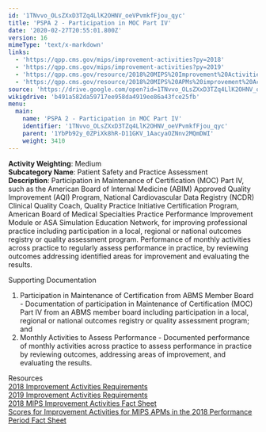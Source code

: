 ```yaml
---
id: '1TNvvo_OLsZXxD3TZq4LlK2OHNV_oeVPvmkfFjou_qyc'
title: 'PSPA 2 - Participation in MOC Part IV'
date: '2020-02-27T20:55:01.800Z'
version: 16
mimeType: 'text/x-markdown'
links:
  - 'https://qpp.cms.gov/mips/improvement-activities?py=2018'
  - 'https://qpp.cms.gov/mips/improvement-activities?py=2019'
  - 'https://qpp.cms.gov/resource/2018%20MIPS%20Improvement%20Activities%20Fact%20Sheet'
  - 'https://qpp.cms.gov/resource/2018%20MIPS%20APMs%20improvement%20Activities%20scores%20fact%20sheet'
source: 'https://drive.google.com/open?id=1TNvvo_OLsZXxD3TZq4LlK2OHNV_oeVPvmkfFjou_qyc'
wikigdrive: 'b491a582da59717ee958da4919ee86a43fce25fb'
menu:
  main:
    name: 'PSPA 2 - Participation in MOC Part IV'
    identifier: '1TNvvo_OLsZXxD3TZq4LlK2OHNV_oeVPvmkfFjou_qyc'
    parent: '1YbPb92y_0ZPiXk8hR-D11GKV_1AacyaOZNnv2MQmDWI'
    weight: 3410
---
```





**Activity Weighting**: Medium  
**Subcategory Name**: Patient Safety and Practice Assessment  
**Description**: Participation in Maintenance of Certification (MOC) Part IV, such as the American Board of Internal Medicine (ABIM) Approved Quality Improvement (AQI) Program, National Cardiovascular Data Registry (NCDR) Clinical Quality Coach, Quality Practice Initiative Certification Program, American Board of Medical Specialties Practice Performance Improvement Module or ASA Simulation Education Network, for improving professional practice including participation in a local, regional or national outcomes registry or quality assessment program. Performance of monthly activities across practice to regularly assess performance in practice, by reviewing outcomes addressing identified areas for improvement and evaluating the results.




Supporting Documentation
1. Participation in Maintenance of Certification from ABMS Member Board - Documentation of participation in Maintenance of Certification (MOC) Part IV from an ABMS member board including participation in a local, regional or national outcomes registry or quality assessment program; and 
2. Monthly Activities to Assess Performance - Documented performance of monthly activities across practice to assess performance in practice by reviewing outcomes, addressing areas of improvement, and evaluating the results.




Resources  
[2018 Improvement Activities Requirements](https://qpp.cms.gov/mips/improvement-activities?py=2018)  
[2019 Improvement Activities Requirements](https://qpp.cms.gov/mips/improvement-activities?py=2019)  
[2018 MIPS Improvement Activities Fact Sheet](https://qpp.cms.gov/resource/2018%20MIPS%20Improvement%20Activities%20Fact%20Sheet)  
[Scores for Improvement Activities for MIPS APMs in the 2018 Performance Period Fact Sheet](https://qpp.cms.gov/resource/2018%20MIPS%20APMs%20improvement%20Activities%20scores%20fact%20sheet)
